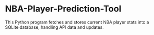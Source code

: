 # NBA-Player-Prediction-Tool
This Python program fetches and stores current NBA player stats into a SQLite database, handling API data and updates.
